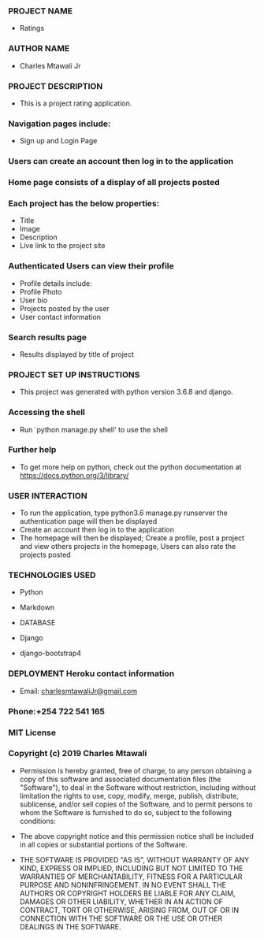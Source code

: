 ### PROJECT NAME
* Ratings
### AUTHOR NAME
* Charles Mtawali Jr
### PROJECT DESCRIPTION
* This is a project rating application.

### Navigation pages include:

* Sign up and Login Page

### Users can create an account then log in to the application 

### Home page consists of a display of all projects posted

### Each project has the below properties:

* Title
* Image
* Description
* Live link to the project site


### Authenticated Users can view their profile
* Profile details include:
* Profile Photo
* User bio
* Projects posted by the user
* User contact information

### Search results page
* Results displayed by title of project

### PROJECT SET UP INSTRUCTIONS
* This project was generated with python version 3.6.8 and django.

### Accessing the shell
* Run `python manage.py shell' to use the shell


### Further help
* To get more help on python, check out the python documentation at https://docs.python.org/3/library/

### USER INTERACTION
* To run the application, type python3.6 manage.py runserver the authentication page will then be displayed
* Create an account then log in to the application
* The homepage will then be displayed; Create a profile, post a project and view others projects in the homepage, Users can also rate the projects posted

### TECHNOLOGIES USED

* Python

* Markdown

* DATABASE

* Django

* django-bootstrap4

### DEPLOYMENT Heroku contact information
* Email: charlesmtawaliJr@gmail.com

### Phone:+254 722 541 165

### MIT License

### Copyright (c) 2019 Charles Mtawali

* Permission is hereby granted, free of charge, to any person obtaining a copy of this software and associated documentation files (the "Software"), to deal in the Software without restriction, including without limitation the rights to use, copy, modify, merge, publish, distribute, sublicense, and/or sell copies of the Software, and to permit persons to whom the Software is furnished to do so, subject to the following conditions:

* The above copyright notice and this permission notice shall be included in all copies or substantial portions of the Software.

* THE SOFTWARE IS PROVIDED "AS IS", WITHOUT WARRANTY OF ANY KIND, EXPRESS OR IMPLIED, INCLUDING BUT NOT LIMITED TO THE WARRANTIES OF MERCHANTABILITY, FITNESS FOR A PARTICULAR PURPOSE AND NONINFRINGEMENT. IN NO EVENT SHALL THE AUTHORS OR COPYRIGHT HOLDERS BE LIABLE FOR ANY CLAIM, DAMAGES OR OTHER LIABILITY, WHETHER IN AN ACTION OF CONTRACT, TORT OR OTHERWISE, ARISING FROM, OUT OF OR IN CONNECTION WITH THE SOFTWARE OR THE USE OR OTHER DEALINGS IN THE SOFTWARE.